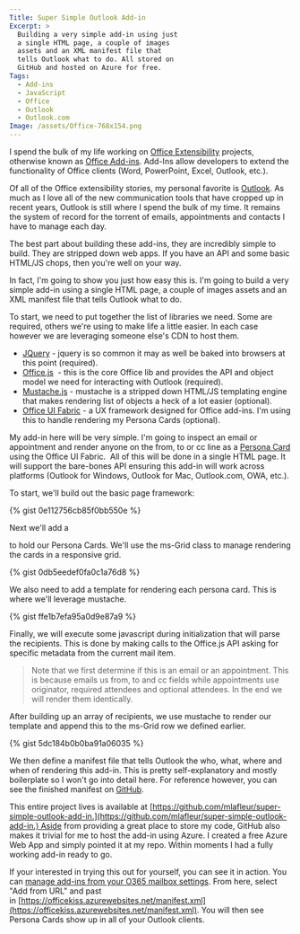 ```yaml
---
Title: Super Simple Outlook Add-in
Excerpt: >
  Building a very simple add-in using just
  a single HTML page, a couple of images
  assets and an XML manifest file that
  tells Outlook what to do. All stored on
  GitHub and hosted on Azure for free.
Tags:
  - Add-ins
  - JavaScript
  - Office
  - Outlook
  - Outlook.com
Image: /assets/Office-768x154.png
---
```

I spend the bulk of my life working on [Office Extensibility](http://dev.office.com) projects, otherwise known as [Office Add-ins](https://msdn.microsoft.com/en-us/library/office/jj220060.aspx). Add-Ins allow developers to extend the functionality of Office clients (Word, PowerPoint, Excel, Outlook, etc.).

Of all of the Office extensibility stories, my personal favorite is [Outlook](https://dev.office.com/docs/add-ins/outlook/overview). As much as I love all of the new communication tools that have cropped up in recent years, Outlook is still where I spend the bulk of my time. It remains the system of record for the torrent of emails, appointments and contacts I have to manage each day.

The best part about building these add-ins, they are incredibly simple to build. They are stripped down web apps. If you have an API and some basic HTML/JS chops, then you're well on your way.

In fact, I'm going to show you just how easy this is. I'm going to build a very simple add-in using a single HTML page, a couple of images assets and an XML manifest file that tells Outlook what to do.

To start, we need to put together the list of libraries we need. Some are required, others we're using to make life a little easier. In each case however we are leveraging someone else's CDN to host them.

*   [JQuery](http://jquery.com/) - jquery is so common it may as well be baked into browsers at this point (required).
*   [Office.js](https://msdn.microsoft.com/en-us/library/office/fp142185.aspx)  - this is the core Office lib and provides the API and object model we need for interacting with Outlook (required).
*   [Mustache.js](https://github.com/janl/mustache.js) - mustache is a stripped down HTML/JS templating engine that makes rendering list of objects a heck of a lot easier (optional).
*   [Office UI Fabric](http://dev.office.com/fabric) - a UX framework designed for Office add-ins. I'm using this to handle rendering my Persona Cards (optional).


My add-in here will be very simple. I'm going to inspect an email or appointment and render anyone on the from, to or cc line as a [Persona Card](http://dev.office.com/fabric/components/personacard) using the Office UI Fabric.  All of this will be done in a single HTML page. It will support the bare-bones API ensuring this add-in will work across platforms (Outlook for Windows, Outlook for Mac, Outlook.com, OWA, etc.).

To start, we'll build out the basic page framework:


{% gist 0e112756cb85f0bb550e  %}

Next we'll add a <div> to hold our Persona Cards. We'll use the ms-Grid class to manage rendering the cards in a responsive grid.

{% gist 0db5eedef0fa0c1a76d8  %}

We also need to add a template for rendering each persona card. This is where we'll leverage mustache.

{% gist ffe1b7efa95a0d9e87a9  %}

Finally, we will execute some javascript during initialization that will parse the recipients. This is done by making calls to the Office.js API asking for specific metadata from the current mail item.

> Note that we first determine if this is an email or an appointment. This is because emails us from, to and cc fields while appointments use originator, required attendees and optional attendees. In the end we will render them identically.

After building up an array of recipients, we use mustache to render our template and append this to the ms-Grid row we defined earlier.

{% gist 5dc184b0b0ba91a06035  %}

We then define a manifest file that tells Outlook the who, what, where and when of rendering this add-in. This is pretty self-explanatory and mostly boilerplate so I won't go into detail here. For reference however, you can see the finished manifest on [GitHub](https://github.com/mlafleur/super-simple-outlook-add-in/blob/master/manifest.xml).

This entire project lives is available at [https://github.com/mlafleur/super-simple-outlook-add-in.](https://github.com/mlafleur/super-simple-outlook-add-in.) Aside from providing a great place to store my code, GitHub also makes it trivial for me to host the add-in using Azure. I created a free Azure Web App and simply pointed it at my repo. Within moments I had a fully working add-in ready to go.

If your interested in trying this out for yourself, you can see it in action. You can [manage add-ins from your O365 mailbox settings](https://outlook.office.com/owa/?path=/options/manageapps). From here, select "Add from URL" and past in [https://officekiss.azurewebsites.net/manifest.xml](https://officekiss.azurewebsites.net/manifest.xml). You will then see Persona Cards show up in all of your Outlook clients.</div>